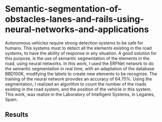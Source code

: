 # Semantic-segmentation-of-obstacles-lanes-and-rails-using-neural-networks-and-applications

Autonomous vehicles require strong detection systems to be safe for humans. This systems must to detect all the elements existing in the road systems, to have the ability of response in any situation. A good solution for this purpose, is the use of semantic segmentation of the elements in the road, using neural networks. In this work, I used the ERFNet network to do the semantic segmentation in real time, with an adaptation of the database BBD100K, modifying the labels to create new elements to be recognize. The training of the neural network provides an accuracy of 64.75%. Using the segmentation, I realized an algortihm to count the number of the roads existing in the road system, and the position of the vehicle in this system. This work, was realize in the Laboratory of Intelligent Systems, in Leganés, Spain.

## Results 


